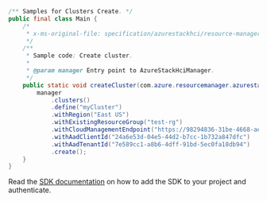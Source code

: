 ```java
/** Samples for Clusters Create. */
public final class Main {
    /*
     * x-ms-original-file: specification/azurestackhci/resource-manager/Microsoft.AzureStackHCI/stable/2022-05-01/examples/CreateCluster.json
     */
    /**
     * Sample code: Create cluster.
     *
     * @param manager Entry point to AzureStackHciManager.
     */
    public static void createCluster(com.azure.resourcemanager.azurestackhci.AzureStackHciManager manager) {
        manager
            .clusters()
            .define("myCluster")
            .withRegion("East US")
            .withExistingResourceGroup("test-rg")
            .withCloudManagementEndpoint("https://98294836-31be-4668-aeae-698667faf99b.waconazure.com")
            .withAadClientId("24a6e53d-04e5-44d2-b7cc-1b732a847dfc")
            .withAadTenantId("7e589cc1-a8b6-4dff-91bd-5ec0fa18db94")
            .create();
    }
}
```

Read the [SDK documentation](https://github.com/Azure/azure-sdk-for-java/blob/azure-resourcemanager-azurestackhci_1.0.0-beta.3/sdk/azurestackhci/azure-resourcemanager-azurestackhci/README.md) on how to add the SDK to your project and authenticate.
